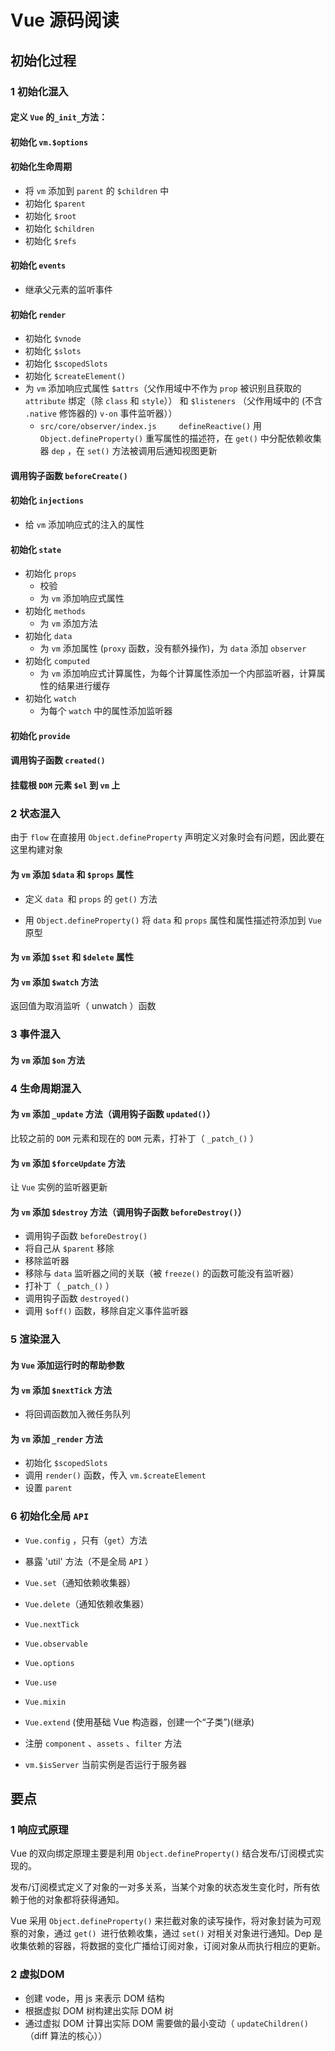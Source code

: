 # Vue 源码阅读

## 初始化过程

### 1 初始化混入

#### 定义 `Vue` 的`_init_`方法：

#### 初始化 `vm.$options`

#### 初始化生命周期

+   将 `vm` 添加到 `parent` 的 `$children` 中
+   初始化 `$parent`
+   初始化 `$root`
+   初始化 `$children`
+   初始化 `$refs`

#### 初始化 `events`

+   继承父元素的监听事件

#### 初始化 `render`

+   初始化 `$vnode`
+   初始化 `$slots`
+   初始化 `$scopedSlots`
+   初始化 `$createElement()` 
+   为 `vm` 添加响应式属性 `$attrs`（父作用域中不作为 `prop` 被识别且获取的 `attribute` 绑定（除 `class` 和 `style`）） 和 `$listeners` （父作用域中的 (不含 `.native` 修饰器的) `v-on` 事件监听器））
    +   `src/core/observer/index.js		defineReactive()` 用 `Object.defineProperty()` 重写属性的描述符，在 `get()` 中分配依赖收集器 `dep` ，在 `set()` 方法被调用后通知视图更新

#### 调用钩子函数 `beforeCreate()`

#### 初始化 `injections`

+   给 `vm` 添加响应式的注入的属性

#### 初始化 `state`

+   初始化 `props`
    +   校验
    +   为 `vm` 添加响应式属性
+   初始化 `methods`
    +   为 `vm` 添加方法
+   初始化 `data`
    +   为 `vm` 添加属性 (`proxy` 函数，没有额外操作)，为 `data` 添加 `observer`
+   初始化 `computed`
    +   为 `vm` 添加响应式计算属性，为每个计算属性添加一个内部监听器，计算属性的结果进行缓存
+   初始化 `watch`
    +   为每个 `watch` 中的属性添加监听器

#### 初始化 `provide`

#### 调用钩子函数 `created()`

#### 挂载根 `DOM` 元素 `$el` 到 `vm` 上

### 2 状态混入

由于 `flow` 在直接用 `Object.defineProperty` 声明定义对象时会有问题，因此要在这里构建对象

#### 为 `vm` 添加 `$data` 和 `$props` 属性

+   定义 `data `和 `props` 的 `get()` 方法

+   用 `Object.defineProperty()` 将 `data` 和 `props` 属性和属性描述符添加到 `Vue` 原型

#### 为 `vm` 添加 `$set` 和 `$delete` 属性

#### 为 `vm` 添加 `$watch` 方法

返回值为取消监听（ unwatch ）函数

### 3 事件混入

#### 为 `vm` 添加 `$on` 方法

### 4 生命周期混入

#### 为 `vm` 添加 `_update` 方法（调用钩子函数 `updated()`）

比较之前的 `DOM` 元素和现在的 `DOM` 元素，打补丁（ `_patch_()` ）

#### 为 `vm` 添加 `$forceUpdate` 方法

让 `Vue` 实例的监听器更新

#### 为 `vm` 添加 `$destroy` 方法（调用钩子函数 `beforeDestroy()`）

+   调用钩子函数 `beforeDestroy()`
+   将自己从 `$parent` 移除
+   移除监听器
+   移除与 `data` 监听器之间的关联（被 `freeze()` 的函数可能没有监听器）
+   打补丁（ `_patch_()` ）
+   调用钩子函数 `destroyed()`
+   调用 `$off()` 函数，移除自定义事件监听器

### 5 渲染混入

#### 为 `Vue` 添加运行时的帮助参数

#### 为 `vm` 添加 `$nextTick` 方法

+   将回调函数加入微任务队列

#### 为 `vm` 添加 `_render` 方法

+   初始化 `$scopedSlots`
+   调用 `render()` 函数，传入 `vm.$createElement`
+   设置 `parent`

### 6 初始化全局 `API`

+   `Vue.config` ，只有（`get`）方法

+   暴露 'util' 方法（不是全局 `API` ）
+   `Vue.set`（通知依赖收集器）
+   `Vue.delete`（通知依赖收集器）
+   `Vue.nextTick` 
+   `Vue.observable`
+   `Vue.options`
+   `Vue.use`
+   `Vue.mixin`
+   `Vue.extend` (使用基础 Vue 构造器，创建一个“子类”)(继承)
+   注册 `component` 、`assets` 、`filter` 方法
+   `vm.$isServer` 当前实例是否运行于服务器



## 要点

### 1 响应式原理

Vue 的双向绑定原理主要是利用 `Object.defineProperty()` 结合发布/订阅模式实现的。

发布/订阅模式定义了对象的一对多关系，当某个对象的状态发生变化时，所有依赖于他的对象都将获得通知。

Vue 采用 `Object.defineProperty()` 来拦截对象的读写操作，将对象封装为可观察的对象，通过 `get() `进行依赖收集，通过 `set()` 对相关对象进行通知。Dep 是收集依赖的容器，将数据的变化广播给订阅对象，订阅对象从而执行相应的更新。

### 2 虚拟DOM

+   创建 vode，用 js 来表示 DOM 结构
+   根据虚拟 DOM 树构建出实际 DOM 树
+   通过虚拟 DOM 计算出实际 DOM 需要做的最小变动（ `updateChildren()` （diff 算法的核心））